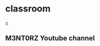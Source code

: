 # classroom

<a href="https://www.youtube.com/channel/UCsnIdeYsGrLT-EgKtFBHGpQ/featured
" target="_blank"><</a>

## M3NT0RZ Youtube channel

